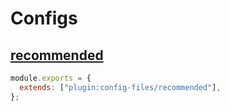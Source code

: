 # Configs

## [recommended](https://github.com/tyankatsu0105/eslint-plugin-config-files/tree/master/lib/configs/recommended.ts)

```js
module.exports = {
  extends: ["plugin:config-files/recommended"],
};
```
